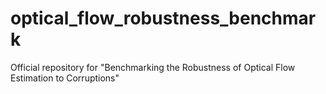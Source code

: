 # optical_flow_robustness_benchmark
Official repository for "Benchmarking the Robustness of Optical Flow Estimation to Corruptions"
